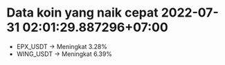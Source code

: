 # Data koin yang naik cepat 2022-07-31 02:01:29.887296+07:00

* EPX_USDT -> Meningkat 3.28%
* WING_USDT -> Meningkat 6.39%
